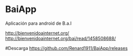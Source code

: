 # BaiApp
Aplicación para android de B.a.I

http://bienvenidoainternet.org/ 
http://bienvenidoainternet.org/bai/read/1458508688/

#Descarga
https://github.com/Renard1911/BaiApp/releases

